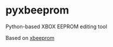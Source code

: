 # pyxbeeprom
Python-based XBOX EEPROM editing tool

Based on [xbeeprom](https://github.com/mborgerson/xbeeprom)
